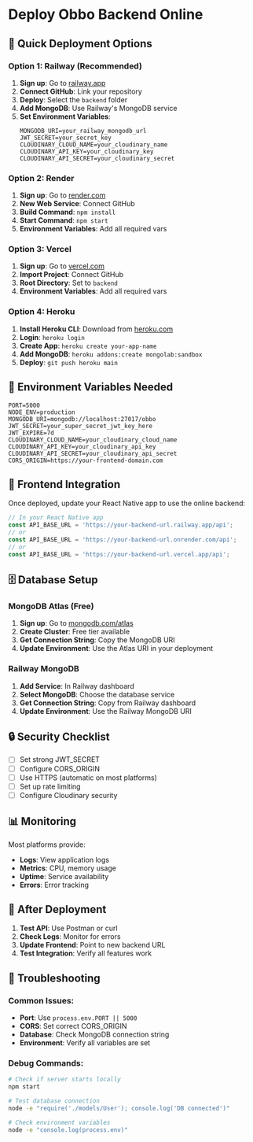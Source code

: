 # Deploy Obbo Backend Online

## 🚀 Quick Deployment Options

### Option 1: Railway (Recommended)
1. **Sign up**: Go to [railway.app](https://railway.app)
2. **Connect GitHub**: Link your repository
3. **Deploy**: Select the `backend` folder
4. **Add MongoDB**: Use Railway's MongoDB service
5. **Set Environment Variables**:
   ```
   MONGODB_URI=your_railway_mongodb_url
   JWT_SECRET=your_secret_key
   CLOUDINARY_CLOUD_NAME=your_cloudinary_name
   CLOUDINARY_API_KEY=your_cloudinary_key
   CLOUDINARY_API_SECRET=your_cloudinary_secret
   ```

### Option 2: Render
1. **Sign up**: Go to [render.com](https://render.com)
2. **New Web Service**: Connect GitHub
3. **Build Command**: `npm install`
4. **Start Command**: `npm start`
5. **Environment Variables**: Add all required vars

### Option 3: Vercel
1. **Sign up**: Go to [vercel.com](https://vercel.com)
2. **Import Project**: Connect GitHub
3. **Root Directory**: Set to `backend`
4. **Environment Variables**: Add all required vars

### Option 4: Heroku
1. **Install Heroku CLI**: Download from [heroku.com](https://heroku.com)
2. **Login**: `heroku login`
3. **Create App**: `heroku create your-app-name`
4. **Add MongoDB**: `heroku addons:create mongolab:sandbox`
5. **Deploy**: `git push heroku main`

## 🔧 Environment Variables Needed

```env
PORT=5000
NODE_ENV=production
MONGODB_URI=mongodb://localhost:27017/obbo
JWT_SECRET=your_super_secret_jwt_key_here
JWT_EXPIRE=7d
CLOUDINARY_CLOUD_NAME=your_cloudinary_cloud_name
CLOUDINARY_API_KEY=your_cloudinary_api_key
CLOUDINARY_API_SECRET=your_cloudinary_api_secret
CORS_ORIGIN=https://your-frontend-domain.com
```

## 📱 Frontend Integration

Once deployed, update your React Native app to use the online backend:

```javascript
// In your React Native app
const API_BASE_URL = 'https://your-backend-url.railway.app/api';
// or
const API_BASE_URL = 'https://your-backend-url.onrender.com/api';
// or
const API_BASE_URL = 'https://your-backend-url.vercel.app/api';
```

## 🗄️ Database Setup

### MongoDB Atlas (Free)
1. **Sign up**: Go to [mongodb.com/atlas](https://mongodb.com/atlas)
2. **Create Cluster**: Free tier available
3. **Get Connection String**: Copy the MongoDB URI
4. **Update Environment**: Use the Atlas URI in your deployment

### Railway MongoDB
1. **Add Service**: In Railway dashboard
2. **Select MongoDB**: Choose the database service
3. **Get Connection String**: Copy from Railway dashboard
4. **Update Environment**: Use the Railway MongoDB URI

## 🔒 Security Checklist

- [ ] Set strong JWT_SECRET
- [ ] Configure CORS_ORIGIN
- [ ] Use HTTPS (automatic on most platforms)
- [ ] Set up rate limiting
- [ ] Configure Cloudinary security

## 📊 Monitoring

Most platforms provide:
- **Logs**: View application logs
- **Metrics**: CPU, memory usage
- **Uptime**: Service availability
- **Errors**: Error tracking

## 🚀 After Deployment

1. **Test API**: Use Postman or curl
2. **Check Logs**: Monitor for errors
3. **Update Frontend**: Point to new backend URL
4. **Test Integration**: Verify all features work

## 🔧 Troubleshooting

### Common Issues:
- **Port**: Use `process.env.PORT || 5000`
- **CORS**: Set correct CORS_ORIGIN
- **Database**: Check MongoDB connection string
- **Environment**: Verify all variables are set

### Debug Commands:
```bash
# Check if server starts locally
npm start

# Test database connection
node -e "require('./models/User'); console.log('DB connected')"

# Check environment variables
node -e "console.log(process.env)"
```

